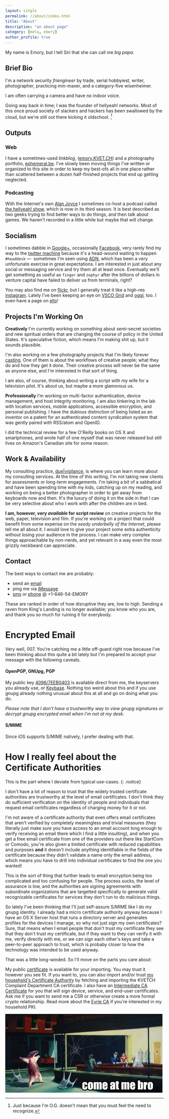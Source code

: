 ```yaml
---
layout: single
permalink: //about/index.html
title: "About"
description: "an about page"
category: [meta, emory]
author_profile: true
---
```

My name is Emory, but I tell Siri that she can call me *big papa*.


## Brief Bio 

I'm a network security *friengineer* by trade, serial hobbyiest, writer, photographer, practicing min-maxer, and a category-five wisenheimer. 

I am often carrying a camera and have no indoor voice. 

Going way back in time; I was the founder of hellyeah! networks. Most of this once proud society of slackers and hackers has been swallowed by the cloud, but we're still out there kicking it oldschool. [^1]

## Outputs

### Web 

I have a sometimes-used *linkblog*, ([emory.KVET.CH](http://emory.kvet.ch/)) and a photography portfolio, [ephemeral.be](http://ephemeral.be/). I've slowly been moving things I've written or organized to this site in order to keep my best-ofs all in one place rather than scattered between a dozen half-finished projects that end up getting neglected. 

### Podcasting

With the Internet's own [Alan Joyce](http://thisisalan.com/) I sometimes co-host a podcast called <a href="http://show.hellyeah.com/" target="_blank">the hellyeah! show</a>, which is now in its third season. It is best described as two geeks trying to find better ways to do things, and then talk about games. We haven't recorded in a little while but maybe that will change.

## Socialism

I sometimes dabble in <a href="https://plus.google.com/+EmoryL">Google+</a>, occasionally <a href="http://facebook.com/incumbent/">Facebook</a>, very rarely find my way to the [twitter machine](http://twitter.com/incumbent) because it's a head-wound waiting to happen `#headdesk` —  sometimes I'm seen using [ADN](http://app.net/emory/), which has been a very unfortunate exercise in great expectations. I am interested in just about any social or messaging service and try them all at least once. Eventually we'll get something as useful as `finger` and `zephyr` after the billions of dollars in venture capital have failed to deliver us from terminals, right? 

You may also find me on [flickr](http://flickr.com/photos/sempai), but I generally treat it like a high-res [instagram](http://instagram.com/incumbent). Lately I've been keeping an eye on [VSCO Grid](http://ephemory.vsco.co/) and [oggl](http://oggl.me/emory/), too. I even have a page on [ello](http://ello.co/kvetch)!

## Projects I'm Working On

**Creatively** I'm currently working on something about semi-secret societies and new spiritual orders that are changing the course of policy in the United States. It's speculative fiction, which means I'm making shit up, but it sounds plausible.

I'm also working on a few photography projects that I'm likely forever [casting](/casting). One of them is about the workflows of creative people; what they do and how they get it done. Their creative process will never be the same as anyone else, and I'm interested in that sort of thing.

I am also, of course, thinking about writing a script with my wife for a television pilot. It's about us, but maybe a more glamorous us. 

**Professionally** I'm working on multi-factor authentication, device management, and host integrity monitoring. I am also tinkering in the lab with location services, mobile applications, accessible encryption, and personal publishing. I have the dubious distinction of being listed as an inventor on a patent for an authenticated content syndication system that was gently paired with RSS/atom and OpenID. 

I did the technical review for a few O'Reilly books on OS X and smartphones, and wrote half of one myself that was never released but still lives on Amazon's Canadian site for some reason. 

## Work & Availability

My consulting practice, [due\|vigilance](http://duevigilance.com/), is where you can learn more about my consulting services. At the time of this writing, I'm not taking new clients for assessments or long-term engagements. I'm taking a bit of a sabbatical and have been spending time with my kids, catching up on my reading, and working on being a better photographer in order to get away from keyboards now and then. It's the luxury of doing it on the side in that I can be very selective about who I work with after the children are in bed.

**I am, however, very *available* for script review** on creative projects for the web, paper, television and film. If you're working on a project that could benefit from some experise on the *seedy underbelly of the Internet*, please tell me all about it. I would love to give your project some extra authenticity without losing your audience in the process. I can make very complex things approachable by non-nerds, and yet relevant in a way even the most grizzly neckbeard can appreciate.

## Contact

The best ways to contact me are probably:

* send an [email](mailto:emory@hellyeah.com)
* ping me via [iMessage](imessage://emory@hellyeah.com)
* [sms](sms:+16465436679) or [phone](tel:+16465436679) @ +1-646-54-EMORY

These are ranked in order of how disruptive they are, low to high. Sending a raven from King's Landing is no longer available; you know who you are, and thank you so much for ruining it for everybody.

# Encrypted Email

Very well, 007. You're catching me a little off-guard right now because I've been thinking about this quite a bit lately but I'm prepared to accept your message with the following caveats. 

#### OpenPGP, GNUpg, PGP

My public key [<span class="fa fa-lock"></span> 4096/7EEB0403](/files/7EEB0403.asc) is available direct from me, the keyservers you already use, or [Keybase](http://keybase.io/emory). Nothing too weird about this and if you use gnupg already nothing unusual about this at all and go on doing what you do.

*Please note that I don't have a trustworthy way to view gnupg signatures or decrypt gnupg encrypted email when I'm not at my desk.*

#### S/MIME

Since iOS supports S/MIME natively, I prefer dealing with that. 

# How I really feel about the Certificate Authorities

This is the part where I deviate from typical use-cases.
{: .notice}

I don't have a lot of reason to trust that the widely trusted certificate authorities are trustworthy at the level of email certificates. I don't think they do sufficient verification on the identity of people and individuals that request email certificates regardless of charging money for it or not. 

I'm not aware of a certificate authority that even offers email certificates that aren't verified by completely meaningless and trivial  measures (they literally just make sure you have access to an email account long enough to verify receiving an email there which I find a little insulting), and when you get a free email certificate from one of the providers out there like StartCom or Comodo, you're also given a limited certificate with reduced capabilities and purposes **and** it doesn't include anything identifiable in the fields of the certificate because they didn't validate a name only the email address, which means you have to drill into individual certificates to find the one you wanted!

This is the sort of thing that further leads to email encryption being too complicated and too confusing for people. The process sucks, the level of assurance is low, and the authorities are signing agreements with subordinate organizations that are targetted specifically to generate valid recognizable certificates for services they don't run to do malicious things.

So lately I've been thinking that I'll just self-assure S/MIME like I do my gnupg identity. I already had a micro certificate authority anyway because I have an OS X Server host that runs a directory server and generates profiles for the devices I manage, so why not just sign my own certificates? Sure, that means when I email people that don't trust my certificate they see that they don't trust my certificate, but if they want to they can verify it with me, verify directly with me, or we can sign each other's keys and take a peer-to-peer approach to trust, which is probaby closer to how the technology was intended to be used anyway.

That was a little long-winded. So I'll move on the parts you care about:

My public [<span class="fa fa-lock"></span> certificate](https://pki.kvet.ch/ca/certificates/eyrie_Emory.crt) is available for your importing. You may trust it however you see fit. If you want to, you can also import and/or trust [<span class="fa fa-lock"></span> my household's Certificate Authority](https://pki.kvet.ch/ca/certificates/eyrie_Root.crt) by fetching and importing the KVETCH Complaint Department CA certificate. I also have an [Intermediate CA Certificate](https://pki.kvet.ch/ca/certificates/eyrie_Intermediate.crt) for you that will sign device, service, and end-user certificates. Ask me if you want to send me a CSR or otherwise create a more formal crypto relationship. Read more about the [Eyrie CA](https://pki.kvet.ch/) if you're interested in my household PKI.


<img src="/assets/images/comeatmebro.jpg" class="img-rounded">

[^1]:	Just because I'm O.G. doesn't mean that you must feel the need to recognize. 

